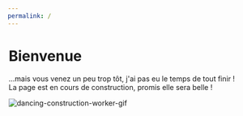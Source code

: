```yaml
---
permalink: /
---
```


<div style="width: 500px; margin: auto;">
    <h1>Bienvenue</h1>
    <p>...mais vous venez un peu trop tôt, j'ai pas eu le temps de tout finir !<br>
    La page est en cours de construction, promis elle sera belle !</p>
    <img src="https://media2.giphy.com/media/iIAYEKtLy0yG7TacbC/giphy.gif?cid=ecf05e47u2uhsy292k64jvy40hdyx3gp8u26il8hbb9n2v3v&rid=giphy.gif&ct=g" alt="dancing-construction-worker-gif">
</div>